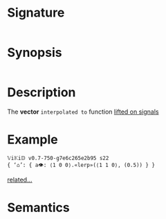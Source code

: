# Signature
```vikid-signature
```

# Synopsis
```vikid-synopsis
```

# Description
The __vector__ `interpolated to` function [lifted on signals](/refman/concepts/pure_functions)

# Example
```vikid-script
𝕍i𝕂i𝔻 v0.7-750-g7e6c265e2b95 s22
{ ‘⌂’: { a👁: ⟨1 0 0⟩.«lerp»(⟨1 1 0⟩, (0.5)) } }
```


[related...](https://en.wikipedia.org/wiki/Linear_interpolation#Programming_language_support)

# Semantics